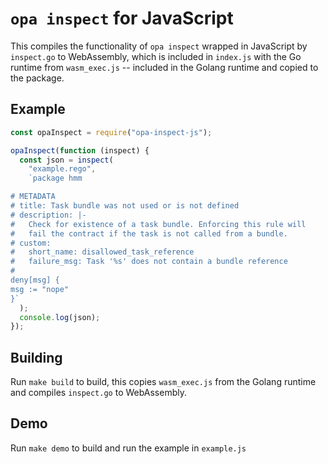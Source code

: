 # `opa inspect` for JavaScript

This compiles the functionality of `opa inspect` wrapped in JavaScript by
`inspect.go` to WebAssembly, which is included in `index.js` with the Go runtime
from `wasm_exec.js` -- included in the Golang runtime and copied to the package.

## Example

```javascript
const opaInspect = require("opa-inspect-js");

opaInspect(function (inspect) {
  const json = inspect(
    "example.rego",
    `package hmm

# METADATA
# title: Task bundle was not used or is not defined
# description: |-
#   Check for existence of a task bundle. Enforcing this rule will
#   fail the contract if the task is not called from a bundle.
# custom:
#   short_name: disallowed_task_reference
#   failure_msg: Task '%s' does not contain a bundle reference
#
deny[msg] {
msg := "nope"
}`
  );
  console.log(json);
});
```

## Building

Run `make build` to build, this copies `wasm_exec.js` from the Golang runtime
and compiles `inspect.go` to WebAssembly.

## Demo

Run `make demo` to build and run the example in `example.js`
